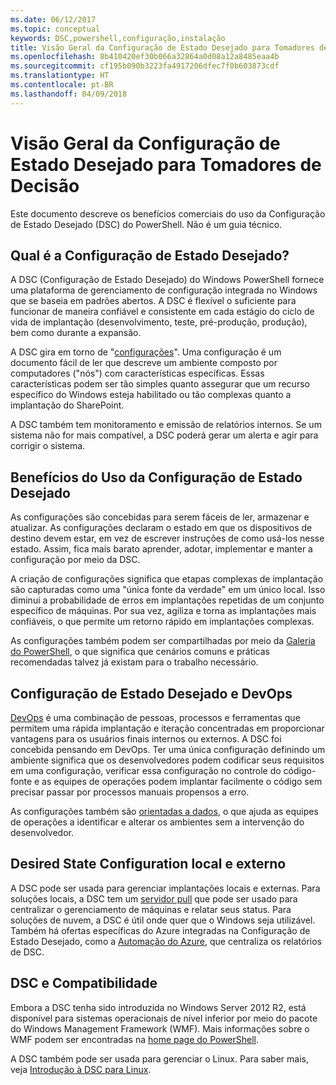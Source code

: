 ```yaml
---
ms.date: 06/12/2017
ms.topic: conceptual
keywords: DSC,powershell,configuração,instalação
title: Visão Geral da Configuração de Estado Desejado para Tomadores de Decisão
ms.openlocfilehash: 8b410420ef30b066a32864a0d08a12a8485eaa4b
ms.sourcegitcommit: cf195b090b3223fa4917206dfec7f0b603873cdf
ms.translationtype: HT
ms.contentlocale: pt-BR
ms.lasthandoff: 04/09/2018
---
```

# <a name="desired-state-configuration-overview-for-decision-makers"></a>Visão Geral da Configuração de Estado Desejado para Tomadores de Decisão

Este documento descreve os benefícios comerciais do uso da Configuração de Estado Desejado (DSC) do PowerShell. Não é um guia técnico.

## <a name="what-is-desired-state-configuration"></a>Qual é a Configuração de Estado Desejado?

A DSC (Configuração de Estado Desejado) do Windows PowerShell fornece uma plataforma de gerenciamento de configuração integrada no Windows que se baseia em padrões abertos. A DSC é flexível o suficiente para funcionar de maneira confiável e consistente em cada estágio do ciclo de vida de implantação (desenvolvimento, teste, pré-produção, produção), bem como durante a expansão.

A DSC gira em torno de "[configurações](https://msdn.microsoft.com/powershell/dsc/configurations)".
Uma configuração é um documento fácil de ler que descreve um ambiente composto por computadores ("nós") com características específicas.
Essas características podem ser tão simples quanto assegurar que um recurso específico do Windows esteja habilitado ou tão complexas quanto a implantação do SharePoint.

A DSC também tem monitoramento e emissão de relatórios internos.
Se um sistema não for mais compatível, a DSC poderá gerar um alerta e agir para corrigir o sistema.

## <a name="benefits-of-using-desired-state-configuration"></a>Benefícios do Uso da Configuração de Estado Desejado

As configurações são concebidas para serem fáceis de ler, armazenar e atualizar.
As configurações declaram o estado em que os dispositivos de destino devem estar, em vez de escrever instruções de como usá-los nesse estado.
Assim, fica mais barato aprender, adotar, implementar e manter a configuração por meio da DSC.

A criação de configurações significa que etapas complexas de implantação são capturadas como uma "única fonte da verdade" em um único local.
Isso diminui a probabilidade de erros em implantações repetidas de um conjunto específico de máquinas.
Por sua vez, agiliza e torna as implantações mais confiáveis, o que permite um retorno rápido em implantações complexas.

As configurações também podem ser compartilhadas por meio da [Galeria do PowerShell](https://powershellgallery.com), o que significa que cenários comuns e práticas recomendadas talvez já existam para o trabalho necessário.


## <a name="desired-state-configuration-and-devops"></a>Configuração de Estado Desejado e DevOps

[DevOps](http://blogs.technet.com/b/ashleymcglone/archive/2015/11/20/devops-for-n00bs-ie-windows-people.aspx) é uma combinação de pessoas, processos e ferramentas que permitem uma rápida implantação e iteração concentradas em proporcionar vantagens para os usuários finais internos ou externos.
A DSC foi concebida pensando em DevOps.
Ter uma única configuração definindo um ambiente significa que os desenvolvedores podem codificar seus requisitos em uma configuração, verificar essa configuração no controle do código-fonte e as equipes de operações podem implantar facilmente o código sem precisar passar por processos manuais propensos a erro.

As configurações também são [orientadas a dados](https://msdn.microsoft.com/powershell/dsc/configdata), o que ajuda as equipes de operações a identificar e alterar os ambientes sem a intervenção do desenvolvedor.

## <a name="desired-state-configuration-on--and-off-premises"></a>Desired State Configuration local e externo

A DSC pode ser usada para gerenciar implantações locais e externas.
Para soluções locais, a DSC tem um [servidor pull](https://msdn.microsoft.com/powershell/dsc/pullserver) que pode ser usado para centralizar o gerenciamento de máquinas e relatar seus status.
Para soluções de nuvem, a DSC é útil onde quer que o Windows seja utilizável.
Também há ofertas específicas do Azure integradas na Configuração de Estado Desejado, como a [Automação do Azure](https://azure.microsoft.com/en-us/documentation/services/automation/), que centraliza os relatórios de DSC.

## <a name="dsc-and-compatibility"></a>DSC e Compatibilidade

Embora a DSC tenha sido introduzida no Windows Server 2012 R2, está disponível para sistemas operacionais de nível inferior por meio do pacote do Windows Management Framework (WMF).
Mais informações sobre o WMF podem ser encontradas na [home page do PowerShell](https://msdn.microsoft.com/en-us/powershell/).

A DSC também pode ser usada para gerenciar o Linux. Para saber mais, veja [Introdução à DSC para Linux](https://msdn.microsoft.com/en-us/powershell/dsc/lnxgettingstarted).